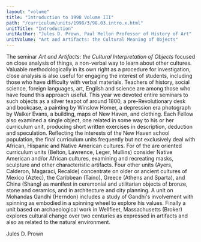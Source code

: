 ```yaml
---
layout: "volume"
title: "Introduction to 1998 Volume III"
path: "/curriculum/units/1998/3/98.03.intro.x.html"
unitTitle: "Introduction"
unitAuthor: "Jules D. Prown, Paul Mellon Professor of History of Art"
unitVolume: "Art and Artifacts: the Cultural Meaning of Objects"
---
```

<body>
<p>
The seminar
<i>
Art and Artifacts:  the Cultural Interpretation of Objects
</i>
focused on close analysis of things, a non-verbal way to learn about other cultures.  Valuable methodologically in its own right as a procedure for investigation, close analysis is also useful for engaging the interest of students, including those who have difficulty with verbal materials.  Teachers of history, social science, foreign languages, art, English and science are among those who have found this approach useful.  This year we devoted entire seminars to such objects as a silver teapot of around 1800, a pre-Revolutionary desk and bookcase, a painting by Winslow Homer, a depression era photograph by Walker Evans, a building, maps of New Haven, and clothing.  Each Fellow also examined a single object, one related in some way to his or her curriculum unit, producing short written exercises in description, deduction and speculation.  Reflecting the interests of the New Haven school population, the final curriculum units frequently but not exclusively deal with African, Hispanic and Native American cultures.  For of the are oriented curriculum units (Belton, Lawrence, Leger, Mullins) consider Native American and/or African cultures, examining and recreating masks, sculpture and other characteristic artifacts.  Four other units (Ayers, Calderon, Magaraci, Recalde) concentrate on older or ancient cultures of Mexico (Aztec), the Caribbean (Taíno), Greece (Athens and Sparta), and China (Shang) as manifest in ceremonial and utilitarian objects of bronze, stone and ceramics, and in architecture and city planning.  A unit on Mohandas Gandhi (Herndon) includes a study of Gandhi's involvement with spinning as embodied in a spinning wheel to explore his values.  Finally a unit based on archaeological work in Wellfleet, Massachusetts (Broker) explores cultural change over two centuries as expressed in artifacts and also as related to the natural environment.
</p>
<p>
Jules D. Prown
</p>
</body>
